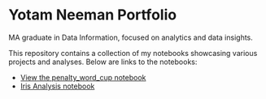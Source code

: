 # Yotam Neeman Portfolio
MA graduate in Data Information, focused on analytics and data insights.

This repository contains a collection of my notebooks showcasing various projects and analyses.
Below are links to the notebooks:
- [View the penalty_word_cup notebook](penalty_word_cup%20(1).ipynb) 
- [Iris Analysis notebook](iris_YN.ipynb)

